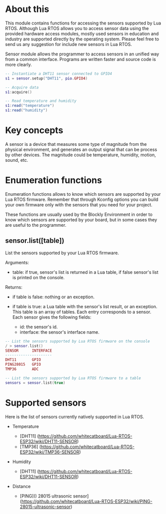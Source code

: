 # About this

This module contains functions for accessing the sensors supported by Lua RTOS. Although Lua RTOS allows you to access sensor data using the provided hardware access modules, mostly used sensors in education and industry are supported directly by the operating system. Please feel free to send us any suggestion for include new sensors in Lua RTOS.

Sensor module allows the programmer to access sensors in an unified way from a common interface. Programs are written faster and source code is more clearly.

```lua
-- Instantiate a DHT11 sensor connected to GPIO4
s1 = sensor.setup("DHT11", pio.GPIO4)

-- Acquire data
s1:acquire()

-- Read temperature and humidity
s1:read("temperature")
s1:read("humidity")
````

# Key concepts

A sensor is a device that measures some type of magnitude from the physical environment, and generates an output signal  that can be process by other devices. The magnitude could be temperature, humidity, motion, sound, etc.

# Enumeration functions

Enumeration functions allows to know which sensors are supported by your Lua RTOS firmware. Remember that through Kconfig options you can build your own firmware only with the sensors that you need for your project.

These functions are usually used by the Blockly Environment in order to know which sensors are supported by your board, but in some cases they are useful to the programmer.
 
## sensor.list([table])

List the sensors supported by your Lua RTOS firmware.

Arguments:

* table: if true, sensor's list is returned in a Lua table, if false sensor's list is printed on the console.

Returns:

* if table is false: nothing or an exception.

* if table is true: a Lua table with the sensor's list result, or an exception. This table is an array of tables. Each entry corresponds to a sensor. Each sensor gives the following fields:

  * id: the sensor's id.
  * interface: the sensor's interface name.

```lua
-- List the sensors supported by Lua RTOS firmware on the console
/ > sensor.list()
SENSOR      INTERFACE
---------------------
DHT11       GPIO     
PING28015   GPIO     
TMP36       ADC    
```

```lua
-- List the sensors supported by Lua RTOS firmware to a table
sensors = sensor.list(true)
```

# Supported sensors

Here is the list of sensors currently natively supported in Lua RTOS.

  * Temperature
    - [DHT11] (https://github.com/whitecatboard/Lua-RTOS-ESP32/wiki/DHT11-SENSOR)
    - [TMP36] (https://github.com/whitecatboard/Lua-RTOS-ESP32/wiki/TMP36-SENSOR)

  * Humidity
    - [DHT11] (https://github.com/whitecatboard/Lua-RTOS-ESP32/wiki/DHT11-SENSOR)

  * Distance
    - [PING))) 28015 ultrasonic sensor] (https://github.com/whitecatboard/Lua-RTOS-ESP32/wiki/PING-28015-ultrasonic-sensor)